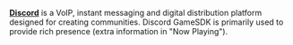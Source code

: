 [**Discord**](https://discord.com/rich-presence) is a VoIP, instant messaging and digital distribution platform designed for creating communities. Discord GameSDK is primarily used to provide rich presence (extra information in "Now Playing").
